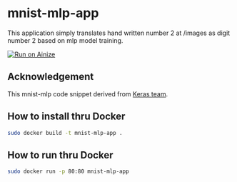 # mnist-mlp-app
This application simply translates hand written number 2 at /images as digit number 2
based on mlp model training.

[![Run on Ainize](https://ainize.ai/images/run_on_ainize_button.svg)](https://ainize.ai/YesicaKim/mnist-mlp-app?branch=feature%2Fserver)

## Acknowledgement
This mnist-mlp code snippet derived from [Keras team](https://github.com/keras-team/keras/blob/keras-2/examples/mnist_mlp.py).

## How to install thru Docker
```sh
sudo docker build -t mnist-mlp-app .
```

## How to run thru Docker
```sh
sudo docker run -p 80:80 mnist-mlp-app
```